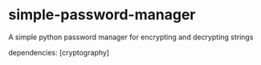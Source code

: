 # simple-password-manager
A simple python password manager for encrypting and decrypting strings

dependencies:
[cryptography]
